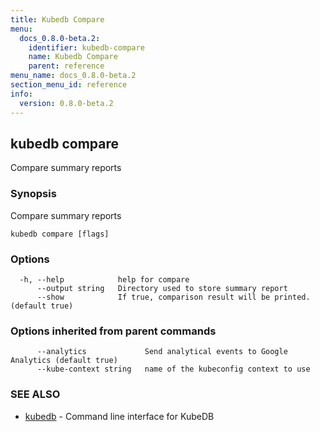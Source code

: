 ```yaml
---
title: Kubedb Compare
menu:
  docs_0.8.0-beta.2:
    identifier: kubedb-compare
    name: Kubedb Compare
    parent: reference
menu_name: docs_0.8.0-beta.2
section_menu_id: reference
info:
  version: 0.8.0-beta.2
---
```


## kubedb compare

Compare summary reports

### Synopsis

Compare summary reports

```
kubedb compare [flags]
```

### Options

```
  -h, --help            help for compare
      --output string   Directory used to store summary report
      --show            If true, comparison result will be printed. (default true)
```

### Options inherited from parent commands

```
      --analytics             Send analytical events to Google Analytics (default true)
      --kube-context string   name of the kubeconfig context to use
```

### SEE ALSO

* [kubedb](/docs/0.8.0-beta.2/reference/kubedb)	 - Command line interface for KubeDB


